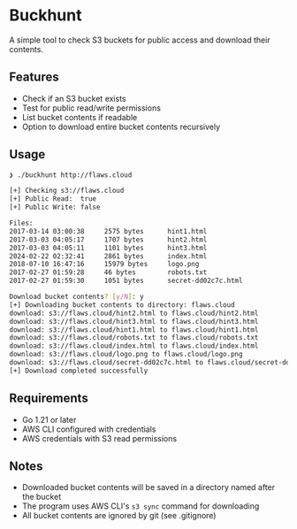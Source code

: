 # Buckhunt


A simple tool to check S3 buckets for public access and download their contents.

## Features

- Check if an S3 bucket exists
- Test for public read/write permissions
- List bucket contents if readable
- Option to download entire bucket contents recursively

## Usage

```bash
❯ ./buckhunt http://flaws.cloud                                                      

[+] Checking s3://flaws.cloud
[+] Public Read:  true
[+] Public Write: false

Files:
2017-03-14 03:00:38     2575 bytes      hint1.html
2017-03-03 04:05:17     1707 bytes      hint2.html
2017-03-03 04:05:11     1101 bytes      hint3.html
2024-02-22 02:32:41     2861 bytes      index.html
2018-07-10 16:47:16     15979 bytes     logo.png
2017-02-27 01:59:28     46 bytes        robots.txt
2017-02-27 01:59:30     1051 bytes      secret-dd02c7c.html

Download bucket contents? [y/N]: y
[+] Downloading bucket contents to directory: flaws.cloud
download: s3://flaws.cloud/hint2.html to flaws.cloud/hint2.html
download: s3://flaws.cloud/hint3.html to flaws.cloud/hint3.html
download: s3://flaws.cloud/hint1.html to flaws.cloud/hint1.html
download: s3://flaws.cloud/robots.txt to flaws.cloud/robots.txt
download: s3://flaws.cloud/index.html to flaws.cloud/index.html 
download: s3://flaws.cloud/logo.png to flaws.cloud/logo.png      
download: s3://flaws.cloud/secret-dd02c7c.html to flaws.cloud/secret-dd02c7c.html
[+] Download completed successfully
```

## Requirements

- Go 1.21 or later
- AWS CLI configured with credentials
- AWS credentials with S3 read permissions

## Notes

- Downloaded bucket contents will be saved in a directory named after the bucket
- The program uses AWS CLI's `s3 sync` command for downloading
- All bucket contents are ignored by git (see .gitignore)
